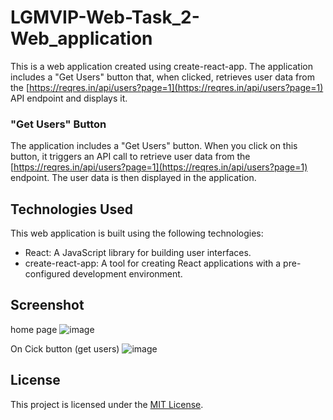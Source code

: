 # LGMVIP-Web-Task_2-Web_application

This is a web application created using create-react-app. The application includes a "Get Users" button that, when clicked, retrieves user data from the [https://reqres.in/api/users?page=1](https://reqres.in/api/users?page=1) API endpoint and displays it.

### "Get Users" Button

The application includes a "Get Users" button. When you click on this button, it triggers an API call to retrieve user data from the [https://reqres.in/api/users?page=1](https://reqres.in/api/users?page=1) endpoint. The user data is then displayed in the application.

## Technologies Used

This web application is built using the following technologies:

- React: A JavaScript library for building user interfaces.
- create-react-app: A tool for creating React applications with a pre-configured development environment.

## Screenshot
home page 
![image](https://github.com/atharvnaik07/LGMVIP-Web-Task_2-Web_application/assets/114814921/92834e1f-6be6-4ccc-b1b7-af8641b4457e)

On Cick button (get users)
![image](https://github.com/atharvnaik07/LGMVIP-Web-Task_2-Web_application/assets/114814921/f4023727-b847-42c6-ae4d-20d45315c475)

## License

This project is licensed under the [MIT License](LICENSE).
